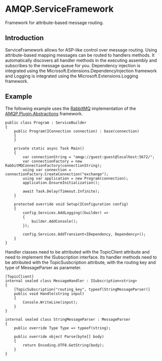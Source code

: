 # AMQP.ServiceFramework
Framework for attribute-based message routing.

## Introduction
ServiceFramework allows for ASP-like control over message routing. Using attribute-based mapping messages can be routed to handlers methods. It automatically discovers all handler methods in the executing assembly and subscribes to the message queue for you. Dependency injection is integrated using the Microsoft.Extensions.DependencyInjection framework and Logging is integrated using the Microsoft.Extensions.Logging framework.

## Example
The following example uses the [RabbitMQ](https://github.com/nevsnirG/AMQP.Plugin.Abstractions/tree/master/src/AMQP.Plugin.RabbitMQ) implementation of the [AMQP.Plugin.Abstractions](https://github.com/nevsnirG/AMQP.Plugin.Abstractions) framework.

```
public class Program : ServiceBuilder
{
    public Program(IConnection connection) : base(connection)
    {
    }

    private static async Task Main()
    {
        var connectionString = "amqp://guest:guest@localhost:5672/";
        var connectionFactory = new RabbitMQConnectionFactory(connectionString);
        using var connection = connectionFactory.CreateConnection("exchange");
        using var application = new Program(connection);
        application.EnsureInitialization();

        await Task.Delay(Timeout.Infinite);
    }

    protected override void Setup(IConfiguration config)
    {
        config.Services.AddLogging((builder) =>
        {
            builder.AddConsole();
        });

        config.Services.AddTransient<IDependency, Dependency>();
    }
}
```

Handler classes need to be attributed with the TopicClient attribute and need to implement the ISubscription interface. Its handler methods need to be attributed with the TopicSusbcription attribute, with the routing key and type of MessageParser as parameter.
```
[TopicClient]
internal sealed class MessageHandler : ISubscription<string>
{
    [TopicSubscription("routing_key", typeof(StringMessageParser)]
    public void Handle(string input)
    {
        Console.WriteLine(input);
    }
}

internal sealed class StringMessageParser : MessageParser
{
    public override Type Type => typeof(string);

    public override object Parse(byte[] body)
    {
        return Encoding.UTF8.GetString(body);
    }
}
```
